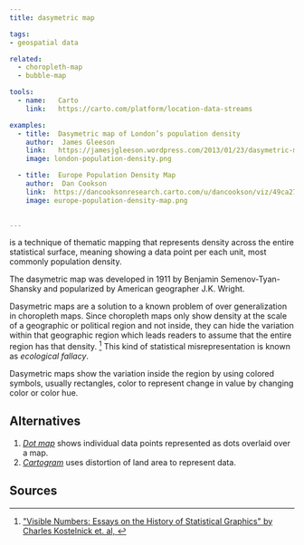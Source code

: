 ```yaml
---
title: dasymetric map

tags:
- geospatial data

related:
  - choropleth-map
  - bubble-map

tools:
  - name:   Carto
    link:   https://carto.com/platform/location-data-streams

examples:
  - title:  Dasymetric map of London’s population density
    author:  James Gleeson
    link:   https://jamesjgleeson.wordpress.com/2013/01/23/dasymetric-map-of-londons-population-density-2011/
    image: london-population-density.png

  - title:  Europe Population Density Map
    author:  Dan Cookson
    link:  https://dancooksonresearch.carto.com/u/dancookson/viz/49ca276c-adf9-454a-8f64-0ccf0e46eed0/embed_map
    image: europe-population-density-map.png
    

---
```


is a technique of thematic mapping that represents density across the entire statistical surface, meaning showing a data point per each unit, most commonly population density.

<!--more-->

The dasymetric map was developed in 1911 by Benjamin Semenov-Tyan-Shansky and popularized by American geographer J.K. Wright.

Dasymetric maps are a solution to a known problem of over generalization in choropleth maps. Since choropleth maps only show density at the scale of a geographic or political region and not inside, they can hide the variation within that geographic region which leads readers to assume that the entire region has that density. [^kostelnick] This kind of statistical misrepresentation is known as *ecological fallacy*.

Dasymetric maps show the variation inside the region by using colored symbols, usually rectangles, color to represent change in value by changing color or color hue.

## Alternatives

1. [*Dot map*](/dot-map) shows individual data points represented as dots overlaid over a map.
2. [*Cartogram*](/cartogram) uses distortion of land area to represent data.

## Sources

[^kostelnick]: ["Visible Numbers: Essays on the History of Statistical Graphics" by Charles Kostelnick et. al,  ](https://books.google.fr/books?id=gCMxDwAAQBAJ&pg=PT140&dq=dasymetric+map&hl=en&sa=X&ved=0ahUKEwiUvIjCodLhAhUEKBoKHWbGAtIQ6AEIMjAC#v=onepage&q=dasymetric%20map&f=false)
